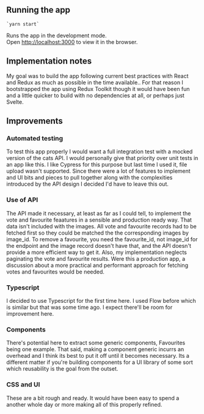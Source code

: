 ## Running the app

    `yarn start`

Runs the app in the development mode.<br />
Open [http://localhost:3000](http://localhost:3000) to view it in the browser.


## Implementation notes

My goal was to build the app following current best practices with React and Redux as much as possible in the time available.. For that reason I bootstrapped the app using Redux Toolkit though it would have been fun and a little quicker to build with no dependencies at all, or perhaps just Svelte.

## Improvements

### Automated testing

To test this app properly I would want a full integration test with a mocked version of the cats API. I would personally give that priority over unit tests in an app like this. I like Cypress for this purpose but last time I used it, file upload wasn't supported. Since there were a lot of features to implement and UI bits and pieces to pull together along with the complexities introduced by the API design I decided I'd have to leave this out. 

### Use of API

The API made it necessary, at least as far as I could tell, to implement the vote and favourite feaatures in a sensible and production ready way. That data isn't included with the images. All vote and favourite records had to be fetched first so they could be matched the the corresponding images by image_id. To remove a favourite, you need the favourite_id, not image_id for the endpoint and the image record doesn't have that, and the API doesn't provide a more efficient way to get it. Also, my implementation neglects paginating the vote and favourite results.  Were this a production app, a discussion about a more practical and performant approach for fetching votes and favourites would be needed. 


### Typescript

I decided to use Typescript for the first time here. I used Flow before which is similar but that was some time ago. I expect there'll be room for improvement here.

### Components

There's potential here to extract some generic components, Favourites being one example. That said, making a component generic incurrs an overhead and I think its best to put it off until it becomes necessary. Its a different matter if you're building components for a UI library of some sort which reusability is the goal from the outset.

### CSS and UI

These are a bit rough and ready. It would have been easy to spend a another whole day or more making all of this properly refined. 


